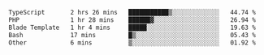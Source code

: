 <!--START_SECTION:waka-->

```txt
TypeScript       2 hrs 26 mins   ███████████▒░░░░░░░░░░░░░   44.74 %
PHP              1 hr 28 mins    ██████▓░░░░░░░░░░░░░░░░░░   26.94 %
Blade Template   1 hr 4 mins     █████░░░░░░░░░░░░░░░░░░░░   19.63 %
Bash             17 mins         █▒░░░░░░░░░░░░░░░░░░░░░░░   05.43 %
Other            6 mins          ▒░░░░░░░░░░░░░░░░░░░░░░░░   01.92 %
```

<!--END_SECTION:waka-->

